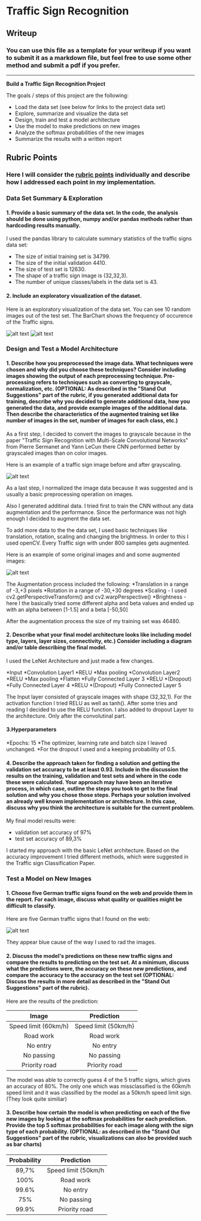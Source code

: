 # **Traffic Sign Recognition** 

## Writeup

### You can use this file as a template for your writeup if you want to submit it as a markdown file, but feel free to use some other method and submit a pdf if you prefer.

---

**Build a Traffic Sign Recognition Project**

The goals / steps of this project are the following:
* Load the data set (see below for links to the project data set)
* Explore, summarize and visualize the data set
* Design, train and test a model architecture
* Use the model to make predictions on new images
* Analyze the softmax probabilities of the new images
* Summarize the results with a written report


[//]: # (Image References)

[BarChart]: ./examples/BarChart.JPG "BarChart"
[Dataset_imgs]: ./examples/Dataset_exploration.JPG "Dataset examples"
[Grayscale]: ./examples/Grayscale.JPG "Grayscale"
[Augmented]: ./examples/Augmented.JPG "Augmented"
[new_imgs]: ./examples/new_imgs.JPG "new_imgs"
[image4]: ./examples/placeholder.png "Traffic Sign 1"
[image5]: ./examples/placeholder.png "Traffic Sign 2"
[image6]: ./examples/placeholder.png "Traffic Sign 3"
[image7]: ./examples/placeholder.png "Traffic Sign 4"
[image8]: ./examples/placeholder.png "Traffic Sign 5"

## Rubric Points
### Here I will consider the [rubric points](https://review.udacity.com/#!/rubrics/481/view) individually and describe how I addressed each point in my implementation.  


### Data Set Summary & Exploration

#### 1. Provide a basic summary of the data set. In the code, the analysis should be done using python, numpy and/or pandas methods rather than hardcoding results manually.

I used the pandas library to calculate summary statistics of the traffic
signs data set:

* The size of initial training set is 34799.
* The size of the initial validation 4410.
* The size of test set is 12630.
* The shape of a traffic sign image is (32,32,3).
* The number of unique classes/labels in the data set is 43.

#### 2. Include an exploratory visualization of the dataset.

Here is an exploratory visualization of the data set. You can see 10 random images out of the test set.
The BarChart shows the frequency of occurence of the Traffic signs.

![alt text][Dataset_imgs]
![alt text][BarChart]


### Design and Test a Model Architecture

#### 1. Describe how you preprocessed the image data. What techniques were chosen and why did you choose these techniques? Consider including images showing the output of each preprocessing technique. Pre-processing refers to techniques such as converting to grayscale, normalization, etc. (OPTIONAL: As described in the "Stand Out Suggestions" part of the rubric, if you generated additional data for training, describe why you decided to generate additional data, how you generated the data, and provide example images of the additional data. Then describe the characteristics of the augmented training set like number of images in the set, number of images for each class, etc.)

As a first step, I decided to convert the images to grayscale because in the paper "Traffic Sign Recognition with Multi-Scale Convolutional Networks" from Pierre Sermanet and Yann LeCun there CNN performed better by grayscaled images than on color images.

Here is an example of a traffic sign image before and after grayscaling.

![alt text][Grayscale]

As a last step, I normalized the image data because it was suggested and is usually a basic preprocessing operation on images.

Also I generated additinal data. I tried first to train the CNN without any data augmentation and the performance. Since the performance was not high enough I decided to augment the data set.

To add more data to the the data set, I used basic techniques like translation, rotation, scaling and changing the brightness. In order to this I used openCV.
Every Traffic sign with under 800 samples gets augmented.

Here is an example of some original images and and some augmented images:

![alt text][Augmented]

The Augmentation process included the following:
*Translation in a range of -3,+3 pixels
*Rotation in a range of -30,+30 degrees
*Scaling - I used cv2.getPerspectiveTransform() and cv2.warpPerspective()
*Brightness - here I the basically tried some different alpha and beta values and ended up with an alpha between [1-1.5] and a beta [-50,50]

After the augmentation process the size of my training set was 46480.

#### 2. Describe what your final model architecture looks like including model type, layers, layer sizes, connectivity, etc.) Consider including a diagram and/or table describing the final model.

I used the LeNet Architecture and just made a few changes.


*Input
*Convolution Layer1
*RELU
*Max pooling
*Convolution Layer2
*RELU
*Max pooling
*Flatten
*Fully Connected Layer 3
*RELU
*(Dropout)					
*Fully Connected Layer 4
*RELU
*(Dropout)
*Fully Connected Layer 5


The Input layer consisted of grayscale images with shape (32,32,1).
For the activation function I tried RELU as well as tanh(). After some tries and reading I decided to use the RELU function.
I also added to dropout Layer to the architecture. Only after the convolutinal part.


#### 3.Hyperparameters

*Epochs: 15
*The optimizer, learning rate and batch size I leaved unchanged.
*For the dropout I used and a keeping probability of 0.5.

#### 4. Describe the approach taken for finding a solution and getting the validation set accuracy to be at least 0.93. Include in the discussion the results on the training, validation and test sets and where in the code these were calculated. Your approach may have been an iterative process, in which case, outline the steps you took to get to the final solution and why you chose those steps. Perhaps your solution involved an already well known implementation or architecture. In this case, discuss why you think the architecture is suitable for the current problem.

My final model results were:
* validation set accuracy of 97% 
* test set accuracy of 89,3%

I started my approach with the basic LeNet architecture. Based on the accuracy improvement I tried different methods, which were suggested in the Traffic sign Classification Paper.
 

### Test a Model on New Images

#### 1. Choose five German traffic signs found on the web and provide them in the report. For each image, discuss what quality or qualities might be difficult to classify.

Here are five German traffic signs that I found on the web:

![alt text][new_imgs]

They appear blue cause of the way I used to rad the images.

#### 2. Discuss the model's predictions on these new traffic signs and compare the results to predicting on the test set. At a minimum, discuss what the predictions were, the accuracy on these new predictions, and compare the accuracy to the accuracy on the test set (OPTIONAL: Discuss the results in more detail as described in the "Stand Out Suggestions" part of the rubric).

Here are the results of the prediction:

| Image			        |     Prediction	        					| 
|:---------------------:|:---------------------------------------------:| 
| Speed limit (60km/h)  | Speed limit (50km/h)  						| 
| Road work    			| Road work  									|
| No entry				| No entry										|
| No passing	      	| No passing					 				|
| Priority road			| Priority road	      							|


The model was able to correctly guess 4 of the 5 traffic signs, which gives an accuracy of 80%. The only one which was missclassified is the 60km/h speed limit and it was classified by the model as a 50km/h speed limit sign.(They look quite similiar)

#### 3. Describe how certain the model is when predicting on each of the five new images by looking at the softmax probabilities for each prediction. Provide the top 5 softmax probabilities for each image along with the sign type of each probability. (OPTIONAL: as described in the "Stand Out Suggestions" part of the rubric, visualizations can also be provided such as bar charts)



| Probability         	|     Prediction	        					| 
|:---------------------:|:---------------------------------------------:| 
|89,7%					|Speed limit (50km/h							|
|100%       			| Road work  									| 
|99.6%      			| No entry 										|
|75%					| No passing									|
|99.9%	      			| Priority road					 				|



